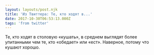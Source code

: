 ```yaml
---
layout: layouts/post.njk
title: 'Из Твиттера: Те, кто ходят в...'
date: 2017-10-30T06:53:13.000Z
tags: 'from twitter'
---
```



Те, кто ходят в столовую «кушать», в среднем выглядят более упитанными чем те, кто «обедает» или «ест». Наверное, потому что кушают хорошо.
